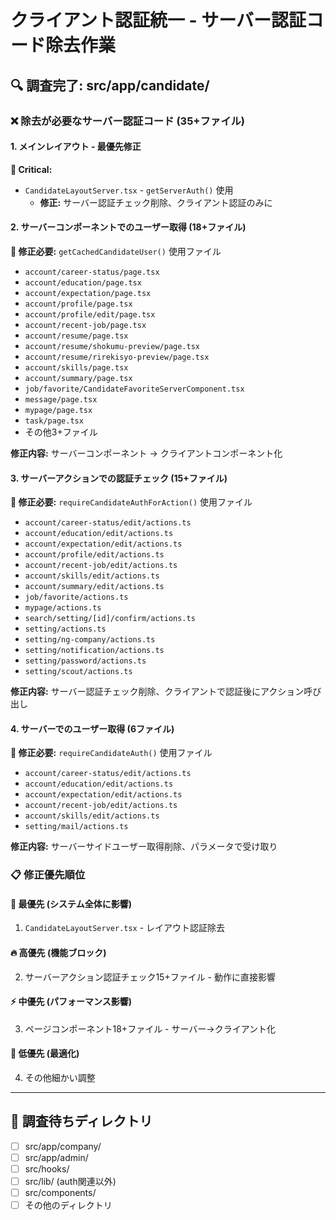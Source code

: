 # クライアント認証統一 - サーバー認証コード除去作業

## 🔍 調査完了: src/app/candidate/ 

### ❌ 除去が必要なサーバー認証コード (35+ファイル)

#### 1. **メインレイアウト - 最優先修正**
**🚨 Critical:**
- `CandidateLayoutServer.tsx` - `getServerAuth()` 使用
  - **修正:** サーバー認証チェック削除、クライアント認証のみに

#### 2. **サーバーコンポーネントでのユーザー取得 (18+ファイル)**
**🔧 修正必要:** `getCachedCandidateUser()` 使用ファイル

- `account/career-status/page.tsx`
- `account/education/page.tsx` 
- `account/expectation/page.tsx`
- `account/profile/page.tsx`
- `account/profile/edit/page.tsx`
- `account/recent-job/page.tsx`
- `account/resume/page.tsx`
- `account/resume/shokumu-preview/page.tsx`
- `account/resume/rirekisyo-preview/page.tsx`
- `account/skills/page.tsx`
- `account/summary/page.tsx`
- `job/favorite/CandidateFavoriteServerComponent.tsx`
- `message/page.tsx`
- `mypage/page.tsx`
- `task/page.tsx`
- その他3+ファイル

**修正内容:** サーバーコンポーネント → クライアントコンポーネント化

#### 3. **サーバーアクションでの認証チェック (15+ファイル)**
**🔧 修正必要:** `requireCandidateAuthForAction()` 使用ファイル

- `account/career-status/edit/actions.ts`
- `account/education/edit/actions.ts`
- `account/expectation/edit/actions.ts`
- `account/profile/edit/actions.ts`
- `account/recent-job/edit/actions.ts`
- `account/skills/edit/actions.ts`
- `account/summary/edit/actions.ts`
- `job/favorite/actions.ts`
- `mypage/actions.ts`
- `search/setting/[id]/confirm/actions.ts`
- `setting/actions.ts`
- `setting/ng-company/actions.ts`
- `setting/notification/actions.ts`
- `setting/password/actions.ts`
- `setting/scout/actions.ts`

**修正内容:** サーバー認証チェック削除、クライアントで認証後にアクション呼び出し

#### 4. **サーバーでのユーザー取得 (6ファイル)**
**🔧 修正必要:** `requireCandidateAuth()` 使用ファイル

- `account/career-status/edit/actions.ts`
- `account/education/edit/actions.ts`
- `account/expectation/edit/actions.ts`
- `account/recent-job/edit/actions.ts`
- `account/skills/edit/actions.ts`
- `setting/mail/actions.ts`

**修正内容:** サーバーサイドユーザー取得削除、パラメータで受け取り

### 📋 修正優先順位

#### 🚨 **最優先 (システム全体に影響)**
1. `CandidateLayoutServer.tsx` - レイアウト認証除去

#### 🔥 **高優先 (機能ブロック)**  
2. サーバーアクション認証チェック15+ファイル - 動作に直接影響

#### ⚡ **中優先 (パフォーマンス影響)**
3. ページコンポーネント18+ファイル - サーバー→クライアント化

#### 📝 **低優先 (最適化)**
4. その他細かい調整

---

## 📝 調査待ちディレクトリ

- [ ] src/app/company/
- [ ] src/app/admin/
- [ ] src/hooks/
- [ ] src/lib/ (auth関連以外)
- [ ] src/components/
- [ ] その他のディレクトリ